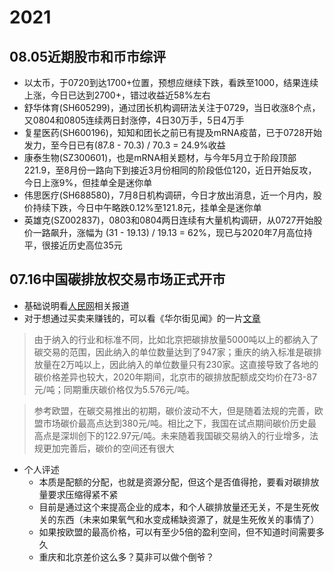 # 2021

## 08.05近期股市和币市综评

* 以太币，于0720到达1700+位置，预想应继续下跌，看跌至1000，结果连续上涨，今日已达到2700+，错过收益近58%左右
* 舒华体育\(SH605299\)，通过团长机构调研法关注于0729，当日收涨8个点，又0804和0805连续两日封涨停，4日30万手，5日4万手
* 复星医药\(SH600196\)，知知和团长之前已有提及mRNA疫苗，已于0728开始发力，至今日已有\(87.8 - 70.3\) / 70.3 = 24.9%收益
* 康泰生物\(SZ300601\)，也是mRNA相关题材，与今年5月立于阶段顶部221.9，至8月份一路向下到接近3月份相同的阶段低位120，近日开始反攻，今日上涨9%，但挂单全是迷你单
* 伟思医疗\(SH688580\)，7月8日机构调研，今日才放出消息，近一个月内，股价持续下跌，今日中午略跌0.12%至121.8元，挂单全是迷你单
* 英雄克\(SZ002837\)，0803和0804两日连续有大量机构调研，从0727开始股价一路飙升，涨幅为 \(31 - 19.13\) / 19.13 = 62%，现已与2020年7月高位持平，很接近历史高位35元

## 07.16中国碳排放权交易市场正式开市

* 基础说明看[人民网](http://finance.people.com.cn/BIG5/n1/2021/0716/c1004-32159915.html)相关报道
* 对于想通过买卖来赚钱的，可以看《华尔街见闻》的一片[文章](https://wallstreetcn.com/articles/3635556)

> 由于纳入的行业和标准不同，比如北京把碳排放量5000吨以上的都纳入了碳交易的范围，因此纳入的单位数量达到了947家；重庆的纳入标准是碳排放量在2万吨以上，因此纳入的单位数量只有230家。这直接导致了各地的碳价格差异也较大，2020年期间，北京市的碳排放配额成交均价在73-87元/吨；同期重庆碳价格仅为5.576元/吨。

> 参考欧盟，在碳交易推出的初期，碳价波动不大，但是随着法规的完善，欧盟市场碳价最高点达到380元/吨。相比之下，我国在试点期间碳价历史最高点是深圳创下的122.97元/吨。未来随着我国碳交易纳入的行业增多，法规更加完善后，碳价的空间还有很大

* 个人评述
  * 本质是配额的分配，也就是资源分配，但这个是否值得抢，要看对碳排放量要求压缩得紧不紧
  * 目前是通过这个来提高企业的成本，和个人碳排放量还无关，不是生死攸关的东西（未来如果氧气和水变成稀缺资源了，就是生死攸关的事情了）
  * 如果按欧盟的最高价格，可以有至少5倍的盈利空间，但不知道时间需要多久
  * 重庆和北京差价这么多？莫非可以做个倒爷？



